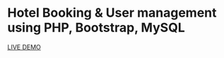 # Hotel Booking & User management using PHP, Bootstrap, MySQL
<a href="http://easestay-hotel.infinityfreeapp.com/">LIVE DEMO</a>
